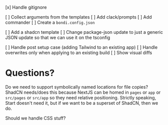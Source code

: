[x] Handle gitignore

[ ] Collect arguments from the templates
[ ] Add clack/prompts
[ ] Add commander
[ ] Create a `bondi.config.json`

[ ] Add a shadcn template
[ ] Change package-json update to just a generic JSON update so that we can use it on the tsconfig

[ ] Handle post setup case (adding Tailwind to an existing app)
[ ] Handle overwrites only when applying to an existing build
[ ] Show visual diffs

# Questions?

Do we need to support symbolically named locations for file copies? ShadCN needs/does this because NextJS can be homed in `pages` or `app` or `src/pages` or `src/app` so they need relative positioning. Strictly speaking, Start doesn't need it, but if we want to be a superset of ShadCN, then we do.

Should we handle CSS stuff?
